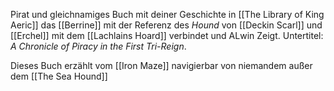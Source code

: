 Pirat und gleichnamiges Buch mit deiner Geschichte in [[The Library of King Aeric]] das [[Berrine]] mit der Referenz des _Hound_ von [[Deckin Scarl]] und [[Erchel]] mit dem [[Lachlains Hoard]] verbindet und ALwin Zeigt. Untertitel: _A Chronicle of Piracy in the First Tri-Reign_.

Dieses Buch erzählt vom [[Iron Maze]] navigierbar von niemandem außer dem [[The Sea Hound]]